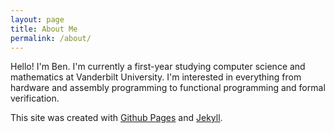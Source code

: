 ```yaml
---
layout: page
title: About Me
permalink: /about/
---
```

Hello! I'm Ben.  I'm currently a first-year studying computer science
and mathematics at Vanderbilt University.  I'm interested in
everything from hardware and assembly programming to functional
programming and formal verification.

This site was created with [Github Pages](https://pages.github.com)
and [Jekyll](https://jekyllrb.com/).

